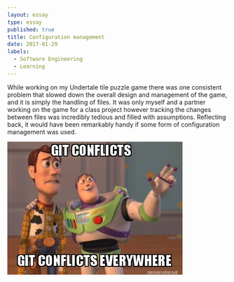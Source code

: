```yaml
---
layout: essay
type: essay
published: true
title: Configuration management
date: 2017-01-29
labels:
  - Software Engineering
  - Learning
---
```


While working on my Undertale tile puzzle game there was one consistent problem that slowed down the overall design and management of the game, and it is simply the handling of files. It was only myself and a partner working on the game for a class project however tracking the changes between files was incredibly tedious and filled with assumptions. Reflecting back, it would have been remarkably handy if some form of configuration management was used.


<img class="ui tiny left circular floated image" src="../images/3629643.jpg">